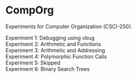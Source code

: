 CompOrg
=======

Experiments for Computer Organization (CSCI-250).

Experiment 1: Debugging using vbug  
Experiment 2: Arithmetic and Functions  
Experiment 3: Arithmetic and Addressing  
Experiment 4: Polymorphic Function Calls    
Experiment 5: Skipped  
Experiment 6: Binary Search Trees  
